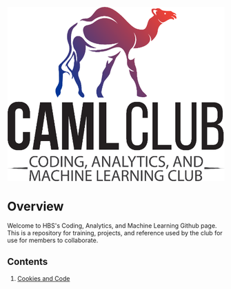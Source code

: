 ![alt text](CAML-logo.png)

# Overview
Welcome to HBS's Coding, Analytics, and Machine Learning Github page. This is a repository for training, projects, and reference used by the club for use for members to collaborate.

## Contents
1. [Cookies and Code](/cookies-and-code/COOKIES-AND-CODE.md)
